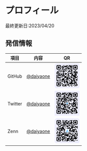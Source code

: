 # プロフィール
最終更新日:2023/04/20

## 発信情報
| 項目 | 内容 | QR |
|--------|--------|--------|
| GitHub |[@daiyaone](https://github.com/daiyaone)| ![GitHub](\QR_997039.png) |
| Twitter |[@daiyaone](https://twitter.com/daiyaone)| ![Twitter](\QR_997270.png) |
| Zenn |[@daiyaone](https://zenn.dev/daiyaone)| ![Zenn](\QR_997221.png) | 

